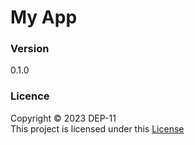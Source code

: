 # My App


### Version
0.1.0

### Licence
Copyright &copy; 2023 DEP-11 <br>
This project is licensed under this [License](License.txt)